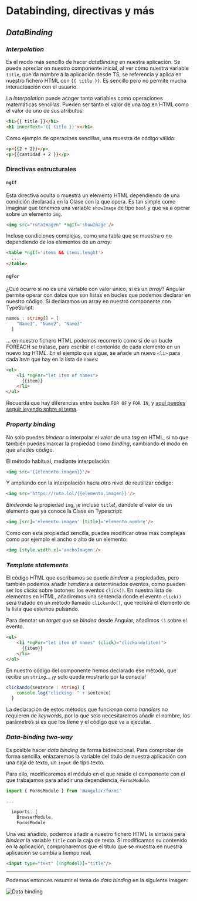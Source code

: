 # Databinding, directivas y más

## _DataBinding_

### _Interpolation_

Es el modo más sencillo de hacer _dataBinding_ en nuestra aplicación. Se puede apreciar en nuestro componente inicial, al ver cómo nuestra variable `title`, que da nombre a la aplicación desde TS, se referencia y aplica en nuestro fichero HTML con `{{ title }}`. Es sencillo pero no permite mucha interactuación con el usuario.

La _interpolation_ puede acoger tanto variables como operaciones matemáticas sencillas. Pueden ser tanto el valor de una _tag_ en HTML como el valor de uno de sus atributos:

```html
<h1>{{ title }}</h1>
<h1 innerText='{{ title }}'></h1>
```

Como ejemplo de operacines sencillas, una muestra de código válido:

```html
<p>{{2 + 2}}</p>
<p>{{cantidad + 2 }}</p>
```

### Directivas estructurales

#### `ngIf`

Esta directiva oculta o muestra un elemento HTML dependiendo de una condición declarada en la Clase con la que opera. Es tan simple como imaginar que tenemos una variable `showImage` de tipo `bool` y que va a operar sobre un elemento `img`.

```html
<img src="rutaImagen" *ngIf='showImage'/>
```

Incluso condiciones complejas, como una tabla que se muestra o no dependiendo de los elementos de un _array_:

```html
<table *ngIf='items && items.lenght'>
  ...
</table>
```

#### `ngFor`

¿Qué ocurre si no es una variable con valor único, si es un _array_? Angular permite operar con datos que son listas en bucles que podemos declarar en nuestro código. Si declaramos un array en nuestro componente con TypeScript:

```ts
names : string[] = [
    "Name1", "Name2", "Name3"
  ]
```

... en nuestro fichero HTML podemos recorrerlo como si de un bucle FOREACH se tratase, para escribir el contenido de cada elemento en un nuevo _tag_ HTML. En el ejemplo que sigue, se añade un nuevo `<li>` para cada _item_ que hay en la lista de `names`:

```html
<ul>
    <li *ngFor="let item of names">
      {{item}}
    </li>
</ul>
```

Recuerda que hay diferencias entre bucles `FOR OF` y `FOR IN`, y [aquí puedes seguir leyendo sobre el tema](https://codeburst.io/javascript-the-difference-between-foreach-and-for-in-992db038e4c2).

### _Property binding_

No solo puedes _bindear_ o interpolar el valor de una _tag_ en HTML, si no que también puedes marcar la propiedad como _binding_, cambiando el modo en que añades código.

El método habitual, mediante interpolación:

```html
<img src='{{elemento.imagen}}'/>
```

Y ampliando con la interpolación hacia otro nivel de reutilizar código:

```html
<img src='https://ruta.lol/{{elemento.imagen}}'/>
```

_Bindeando_ la propiedad `img`, ¡e incluso `title`!, dándole el valor de un elemento que ya conoce la Clase en Typescript:

```html
<img [src]='elemento.imagen' [title]='elemento.nombre'/>
```

Como con esta propiedad sencilla, puedes modificar otras más complejas como por ejemplo el ancho o alto de un elemento:

```html
<img [style.width.x]='anchoImagen'/>
```

### _Template statements_

El código HTML que escribamos se puede _bindear_ a propiedades, pero también podemos añadir _handlers_ a determinados eventos, como pueden ser los _clicks_ sobre botones: los eventos `click()`. En nuestra lista de elementos en HTML, añadiremos una sentencia donde el evento `click()` será tratado en un método llamado `clickando()`, que recibirá el elemento de la lista que estemos pulsando.

Para denotar un _target_ que se _bindea_ desde Angular, añadimos `()` sobre el evento.

```html
<ul>
    <li *ngFor="let item of names" (click)="clickando(item)">
      {{item}}
    </li>
</ul>
```

En nuestro código del componente hemos declarado ese método, que recibe un `string`... ¡y solo queda mostrarlo por la consola!

```ts
clickando(sentence : string) {
    console.log("clicking: " + sentence)
  }
```

La declaración de estos métodos que funcionan como _handlers_ no requieren de _keywords_, por lo que solo necesitaremos añadir el nombre, los parámetros si es que los tiene y el código que va a ejecutar.

### _Data-binding two-way_

Es posible hacer _data binding_ de forma bidireccional. Para comprobar de forma sencilla, enlazaremos la variable del título de nuestra aplicación con una caja de texto, un `input` de tipo texto.

Para ello, modificaremos el módulo en el que reside el componente con el que trabajamos para añadir una dependiencia, `FormsModule`.

```ts
import { FormsModule } from '@angular/forms'

...

  imports: [
    BrowserModule,
    FormsModule
```

Una vez añadido, podemos añadir a nuestro fichero HTML la sintaxis para _bindear_ la variable `title` con la caja de texto. Si modificamos su contenido en la aplicación, comprobaremos que el título que se muestra en nuestra aplicación se cambia a tiempo real.

```html
<input type="text" [(ngModel)]="title"/>
```

---

Podemos entonces resumir el tema de _data binding_ en la siguiente imagen:

![Data binding](https://cdn-images-1.medium.com/max/1600/0*LNoIkhlqQBqvlDJk.)
